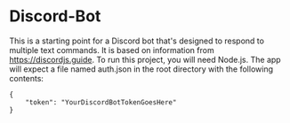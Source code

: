 # Discord-Bot
This is a starting point for a Discord bot that's designed to respond to multiple text commands. It is based on information from https://discordjs.guide. To run this project, you will need Node.js. The app will expect a file named auth.json in the root directory with the following contents:

```
{
    "token": "YourDiscordBotTokenGoesHere"
}
```
